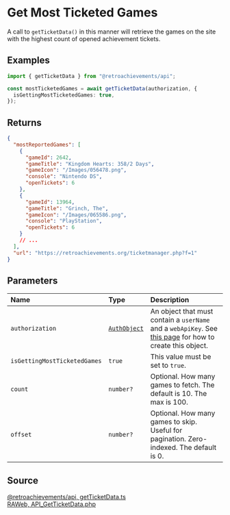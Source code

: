 # Get Most Ticketed Games

A call to `getTicketData()` in this manner will retrieve the games on the site with the highest count of opened achievement tickets.

## Examples

```ts
import { getTicketData } from "@retroachievements/api";

const mostTicketedGames = await getTicketData(authorization, {
  isGettingMostTicketedGames: true,
});
```

## Returns

```json
{
  "mostReportedGames": [
    {
      "gameId": 2642,
      "gameTitle": "Kingdom Hearts: 358/2 Days",
      "gameIcon": "/Images/056478.png",
      "console": "Nintendo DS",
      "openTickets": 6
    },
    {
      "gameId": 13964,
      "gameTitle": "Grinch, The",
      "gameIcon": "/Images/065586.png",
      "console": "PlayStation",
      "openTickets": 6
    }
    // ...
  ],
  "url": "https://retroachievements.org/ticketmanager.php?f=1"
}
```

## Parameters

| Name                         | Type                                        | Description                                                                                                                  |
| :--------------------------- | :------------------------------------------ | :--------------------------------------------------------------------------------------------------------------------------- |
| `authorization`              | [`AuthObject`](/v1/data-models/auth-object) | An object that must contain a `userName` and a `webApiKey`. See [this page](/getting-started) for how to create this object. |
| `isGettingMostTicketedGames` | `true`                                      | This value must be set to `true`.                                                                                            |
| `count`                      | `number?`                                   | Optional. How many games to fetch. The default is 10. The max is 100.                                                        |
| `offset`                     | `number?`                                   | Optional. How many games to skip. Useful for pagination. Zero-indexed. The default is 0.                                     |

## Source

[@retroachievements/api, getTicketData.ts](https://github.dev/RetroAchievements/api-js/blob/main/src/ticket/getTicketData.ts)  
[RAWeb, API_GetTicketData.php](https://github.dev/RetroAchievements/RAWeb/blob/master/public/API/API_GetTicketData.php)
